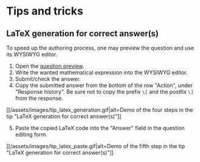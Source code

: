 # Tips and tricks
## LaTeX generation for correct answer(s)
To speed up the authoring process, one may preview the question and use its WYSIWYG editor.

1. Open the [question preview](https://github.com/KQMATH/moodle-qtype_shortmath/wiki/Authoring-a-question#question-preview).
2. Write the wanted mathematical expression into the WYSIWYG editor.
3. Submit/check the answer.
4. Copy the submitted answer from the bottom of the row "Action", under "Response history". Be sure not to copy the prefix `\[` and the postfix `\]` from the response.

[[/assets/images/tip_latex_generation.gif|alt=Demo of the four steps in the tip "LaTeX generation for correct answer(s)"]]

5. Paste the copied LaTeX code into the "Answer" field in the question editing form.

[[/assets/images/tip_latex_paste.gif|alt=Demo of the fifth step in the tip "LaTeX generation for correct answer(s)"]] 